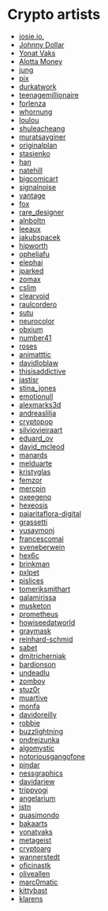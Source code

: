 
# Crypto artists 

* [josie.io.](https://josie.io/)
* [Johnny Dollar](https://johnnydollar.biz/)
* [Yonat Vaks](https://www.yonatvaks.com/)
* [Alotta Money](https://alottamoney.com/)
* [jung](https://makersplace.com/jung/)
* [pix](https://www.superrare.co/pix)
* [durkatwork](https://www.superrare.co/durkatwork)
* [teenagemillionaire](https://niftygateway.com/profile/teenagemillionaire)
* [forlenza](https://makersplace.com/forlenza/featured-gallery/)
* [whornung]()
* [loulou](https://makersplace.com/whornung/)
* [shuleacheang](https://makersplace.com/shuleacheang/?view_all=1)
* [muratsayginer](https://makersplace.com/muratsayginer/)
* [originalplan](https://makersplace.com/originalplan/)
* [stasienko](https://www.superrare.co/stasienko)
* [han]()
* [natehill]()
* [bigcomicart]()
* [signalnoise]()
* [vantage](https://niftygateway.com/profile/vantage)
* [fox](https://superrare.co/fox)
* [rare_designer]()
* [alnboltn]()
* [leeaux]()
* [jakubspacek](https://niftygateway.com/profile/jakubspacek)
* [hipworth]()
* [opheliafu]()
* [elephai](https://makersplace.com/elephai/)
* [jparked](https://superrare.co/jparked)
* [zomax](https://superrare.co/zomax)
* [cslim](https://makersplace.com/cslim/)
* [clearvoid](https://superrare.co/clearvoid)
* [raulcordero](https://niftygateway.com/profile/raulcordero)
* [sutu](https://superrare.co/sutu)
* [neurocolor](https://superrare.co/roses)
* [obxium]()
* [number41]()
* [roses]()
* [animatttic]()
* [davidloblaw](https://makersplace.com/davidloblaw/)
* [thisisaddictive](https://niftygateway.com/profile/thisisaddictive)
* [jastisr](https://superrare.co/jastisr)
* [stina_jones]()
* [emotionull](https://makersplace.com/emotionull/)
* [alexmarks3d]()
* [andreaslilja](https://makersplace.com/andreaslilja/all-collaboratives/)
* [cryptopop](https://makersplace.com/cryptopop/bitcoin-a-visual-history-series-2/)
* [silviovieiraart]()
* [eduard_ov]()
* [david_mcleod]()
* [manards]()
* [melduarte]()
* [kristyglas]()
* [femzor]()
* [mercpin](https://superrare.co/mercpin)
* [oxeegeno](https://superrare.co/oxeegeno)
* [hexeosis](https://superrare.co/hexeosis)
* [pajaritaflora-digital](https://superrare.co/pajaritaflora-digital)
* [grassetti](https://foundation.app/grassetti)
* [yusaymonj](https://superrare.co/yusaymonj)
* [francescomai]()
* [sveneberwein]()
* [hex6c]()
* [brinkman]()
* [pxlpet]()
* [pislices]()
* [tomeriksmithart](https://superrare.co/tomeriksmithart)
* [galamirissa]()
* [musketon]()
* [prometheus](https://superrare.co/prometheus)
* [howiseedatworld](https://makersplace.com/howiseedatworld/about/)
* [graymask]()
* [reinhard-schmid]()
* [sabet](https://knownorigin.io/sabet)
* [dmitricherniak]()
* [bardionson]()
* [undeadlu]()
* [zomboy](https://niftygateway.com/profile/zomboy)
* [stuz0r]()
* [muartive](https://superrare.co/muartive)
* [monfa]()
* [davidoreilly]()
* [robbie]()
* [buzzlightning]()
* [ondrejzunka]()
* [algomystic](https://superrare.co/algomystic)
* [notoriousgangofone]()
* [pindar]()
* [nessgraphics]()
* [davidariew](https://makersplace.com/davidariew/)
* [trippyogi]()
* [angelarium](https://makersplace.com/angelarium/)
* [jstn]()
* [quasimondo](https://superrare.co/quasimondo)
* [bakaarts]()
* [yonatvaks](https://niftygateway.com/profile/yonatvaks)
* [metageist]()
* [cryptoarg](https://niftygateway.com/profile/cryptoarg)
* [wannerstedt]()
* [oficinastk]()
* [oliveallen]()
* [marc0matic]()
* [kittybast]()
* [klarens]()
